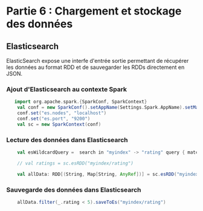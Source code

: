 # Partie 6 : Chargement et stockage des données

## Elasticsearch
ElasticSearch expose une interfe d'entrée sortie permettant de récupérer les données au format RDD et de sauvegarder les RDDs directement en JSON.

### Ajout d'Elasticsearch au contexte Spark
```Scala
   import org.apache.spark.{SparkConf, SparkContext}
    val conf = new SparkConf().setAppName(Settings.Spark.AppName).setMaster(Settings.Spark.Master)
    conf.set("es.nodes", "localhost")
    conf.set("es.port", "9200")
    val sc = new SparkContext(conf)
```

### Lecture des données dans Elasticsearch
```Scala
    val esWildcardQuery =  search in "myindex" -> "rating" query { matchall }

    // val ratings = sc.esRDD("myindex/rating")

    val allData: RDD[(String, Map[String, AnyRef])] = sc.esRDD("myindex/rating", "{'match_all' : { }}").persist()
```

### Sauvegarde des données dans Elasticsearch
```Scala
    allData.filter(_.rating < 5).saveToEs("myindex/rating")
```
